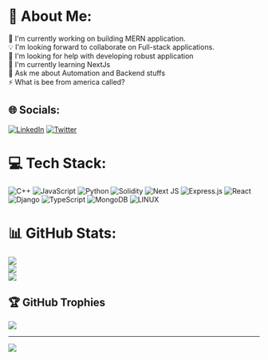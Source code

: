 # 💫 About Me:

🔭 I'm currently working on building MERN application.<br>💡 I'm looking forward to collaborate on Full-stack applications.<br>🤝 I'm looking for help with developing robust application<br>🌱 I'm currently learning NextJs<br>💬 Ask me about Automation and Backend stuffs<br>⚡ What is bee from america called?

## 🌐 Socials:

[![LinkedIn](https://img.shields.io/badge/LinkedIn-%230077B5.svg?logo=linkedin&logoColor=white)](https://linkedin.com/in/https://www.linkedin.com/in/atharva-waghchoure-4900a9229/) [![Twitter](https://img.shields.io/badge/Twitter-%231DA1F2.svg?logo=Twitter&logoColor=white)](https://twitter.com/@WafflesnotEaten)

# 💻 Tech Stack:

![C++](https://img.shields.io/badge/c++-%2300599C.svg?style=for-the-badge&logo=c%2B%2B&logoColor=white) ![JavaScript](https://img.shields.io/badge/javascript-%23323330.svg?style=for-the-badge&logo=javascript&logoColor=%23F7DF1E) ![Python](https://img.shields.io/badge/python-3670A0?style=for-the-badge&logo=python&logoColor=ffdd54) ![Solidity](https://img.shields.io/badge/Solidity-%23363636.svg?style=for-the-badge&logo=solidity&logoColor=white) ![Next JS](https://img.shields.io/badge/Next-black?style=for-the-badge&logo=next.js&logoColor=white) ![Express.js](https://img.shields.io/badge/express.js-%23404d59.svg?style=for-the-badge&logo=express&logoColor=%2361DAFB) ![React](https://img.shields.io/badge/react-%2320232a.svg?style=for-the-badge&logo=react&logoColor=%2361DAFB) ![Django](https://img.shields.io/badge/django-%23092E20.svg?style=for-the-badge&logo=django&logoColor=white) ![TypeScript](https://img.shields.io/badge/typescript-%23007ACC.svg?style=for-the-badge&logo=typescript&logoColor=white) ![MongoDB](https://img.shields.io/badge/MongoDB-%234ea94b.svg?style=for-the-badge&logo=mongodb&logoColor=white) ![LINUX](https://img.shields.io/badge/Linux-FCC624?style=for-the-badge&logo=linux&logoColor=black)

# 📊 GitHub Stats:

![](https://github-readme-stats.vercel.app/api?username=AtharvaWaghchoure&theme=dark&hide_border=false&include_all_commits=false&count_private=false)<br/>
![](https://github-readme-streak-stats.herokuapp.com/?user=AtharvaWaghchoure&theme=dark&hide_border=false)<br/>
![](https://github-readme-stats.vercel.app/api/top-langs/?username=AtharvaWaghchoure&theme=dark&hide_border=false&include_all_commits=false&count_private=false&layout=compact)

## 🏆 GitHub Trophies

![](https://github-profile-trophy.vercel.app/?username=AtharvaWaghchoure&theme=radical&no-frame=false&no-bg=true&margin-w=4)

---

[![](https://visitcount.itsvg.in/api?id=AtharvaWaghchoure&icon=0&color=0)](https://visitcount.itsvg.in)

<!-- Proudly created with GPRM ( https://gprm.itsvg.in ) -->
